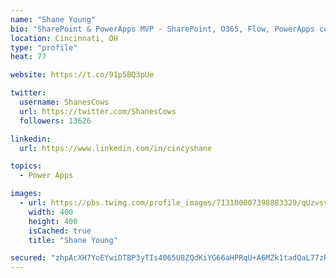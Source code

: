 ```yaml
---
name: "Shane Young"
bio: "SharePoint & PowerApps MVP - SharePoint, O365, Flow, PowerApps consulting? @PowerApps911 | Pure Snark? You found it."
location: Cincinnati, OH
type: "profile"
heat: 77

website: https://t.co/91p5BQ3pUe

twitter:
  username: ShanesCows
  url: https://twitter.com/ShanesCows
  followers: 13626

linkedin:
  url: https://www.linkedin.com/in/cincyshane

topics:
  - Power Apps

images:
  - url: https://pbs.twimg.com/profile_images/713100007398883329/qUzvsvQ3_400x400.jpg
    width: 400
    height: 400
    isCached: true
    title: "Shane Young"

secured: "zhpAcXH7YoEYwiDTBP3yTIs4065U8ZQdKiYG66aHPRqU+A6MZk1tadQaL77zRmVYW2kIHmFIxrtKjDCnIDiv8MfJm79Jk/LzzgYE0OAPCadGpQdSJ3Qgu/r2kHEFiOycUBpHpHD7/x1wGtfUHMQzUDxrN/D7AmzZmrzr1nNnJhmMVEF334XcFF9pu5mEY10xrYgGM8VTCbiQVMsqm4ec0M30DE0dMZ3kT+mcgNc+XVuDgJodjz+q34xJREVzMcopyU2cE7OfSggDbYBx9DH6fAW/HyUYkB3JkWv7k70YfUON8Imxtgw8J4L/O+a0YnCTFuDvp/+jRsLmz7WkJllg06OYFPy2avbOcb8sKEQwtYsRPHQf1XX/ahNhs+QljWe4bmPKYT7yUqkiD2LmbASh5c6JPonjIcf9Wblm0iCTp8E=;yNRIt9ZMYXVx861f7IyMfg=="
---
```


